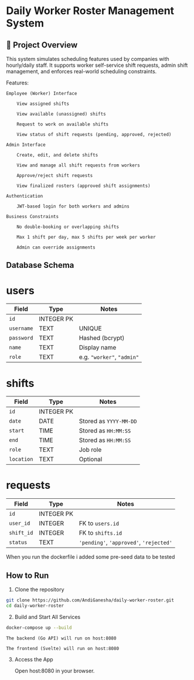# Daily Worker Roster Management System

## 🚀 Project Overview
This system simulates scheduling features used by companies with hourly/daily staff.
It supports worker self-service shift requests, admin shift management, and enforces real-world scheduling constraints.

Features:

    Employee (Worker) Interface

        View assigned shifts

        View available (unassigned) shifts

        Request to work on available shifts

        View status of shift requests (pending, approved, rejected)

    Admin Interface

        Create, edit, and delete shifts

        View and manage all shift requests from workers

        Approve/reject shift requests

        View finalized rosters (approved shift assignments)

    Authentication

        JWT-based login for both workers and admins

    Business Constraints

        No double-booking or overlapping shifts

        Max 1 shift per day, max 5 shifts per week per worker

        Admin can override assignments


## Database Schema
# users
| Field      | Type       | Notes                      |
| ---------- | ---------- | -------------------------- |
| `id`       | INTEGER PK |                            |
| `username` | TEXT       | UNIQUE                     |
| `password` | TEXT       | Hashed (bcrypt)            |
| `name`     | TEXT       | Display name               |
| `role`     | TEXT       | e.g. `"worker"`, `"admin"` |

# shifts
| Field      | Type       | Notes                  |
| ---------- | ---------- | ---------------------- |
| `id`       | INTEGER PK |                        |
| `date`     | DATE       | Stored as `YYYY-MM-DD` |
| `start`    | TIME       | Stored as `HH:MM:SS`   |
| `end`      | TIME       | Stored as `HH:MM:SS`   |
| `role`     | TEXT       | Job role               |
| `location` | TEXT       | Optional               |

# requests
| Field      | Type       | Notes                                   |
| ---------- | ---------- | --------------------------------------- |
| `id`       | INTEGER PK |                                         |
| `user_id`  | INTEGER    | FK to `users.id`                        |
| `shift_id` | INTEGER    | FK to `shifts.id`                       |
| `status`   | TEXT       | `'pending'`, `'approved'`, `'rejected'` |

When you run the dockerfile i added some pre-seed data to be tested


## How to Run
1. Clone the repository

```bash
git clone https://github.com/AndiGanesha/daily-worker-roster.git
cd daily-worker-roster
```

2. Build and Start All Services

```bash
docker-compose up --build
```

    The backend (Go API) will run on host:8080

    The frontend (Svelte) will run on host:8080

3. Access the App

    Open host:8080 in your browser.
